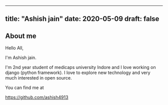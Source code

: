 
---
title: "Ashish jain"
date: 2020-05-09
draft: false
---

## About me
Hello All,

I'm Ashish jain.

I'm 2nd year student of medicaps university Indore and I love working on django (python framework). 
I love to explore new technology and very much interested in open source.

You can find me at

https://github.com/ashish4913



